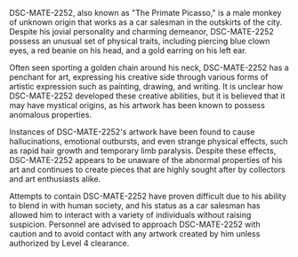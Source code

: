 DSC-MATE-2252, also known as "The Primate Picasso," is a male monkey of unknown origin that works as a car salesman in the outskirts of the city. Despite his jovial personality and charming demeanor, DSC-MATE-2252 possess an unusual set of physical traits, including piercing blue clown eyes, a red beanie on his head, and a gold earring on his left ear. 

Often seen sporting a golden chain around his neck, DSC-MATE-2252 has a penchant for art, expressing his creative side through various forms of artistic expression such as painting, drawing, and writing. It is unclear how DSC-MATE-2252 developed these creative abilities, but it is believed that it may have mystical origins, as his artwork has been known to possess anomalous properties.

Instances of DSC-MATE-2252's artwork have been found to cause hallucinations, emotional outbursts, and even strange physical effects, such as rapid hair growth and temporary limb paralysis. Despite these effects, DSC-MATE-2252 appears to be unaware of the abnormal properties of his art and continues to create pieces that are highly sought after by collectors and art enthusiasts alike.

Attempts to contain DSC-MATE-2252 have proven difficult due to his ability to blend in with human society, and his status as a car salesman has allowed him to interact with a variety of individuals without raising suspicion. Personnel are advised to approach DSC-MATE-2252 with caution and to avoid contact with any artwork created by him unless authorized by Level 4 clearance.